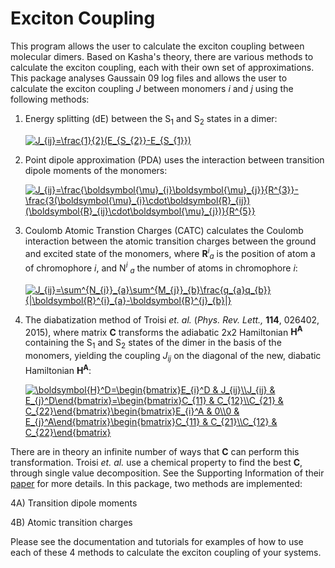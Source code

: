 # Exciton Coupling 

This program allows the user to calculate the exciton coupling between molecular dimers. Based on Kasha's theory,
there are various methods to calculate the exciton coupling, each with their own set of approximations. This package analyses
Gaussain 09 log files and allows the user to calculate the exciton coupling *J* between monomers *i* and *j*
using the following methods:

1. Energy splitting (dE) between the S<sub>1</sub> and S<sub>2</sub> states in a dimer:

    <a href="https://www.codecogs.com/eqnedit.php?latex=J_{ij}=\frac{1}{2}(E_{S_{2}}-E_{S_{1}})" target="_blank"><img src="https://latex.codecogs.com/gif.latex?J_{ij}=\frac{1}{2}(E_{S_{2}}-E_{S_{1}})" title="J_{ij}=\frac{1}{2}(E_{S_{2}}-E_{S_{1}})" /></a>
2. Point dipole approximation (PDA) uses the interaction between transition dipole moments of the monomers:

    <a href="https://www.codecogs.com/eqnedit.php?latex=J_{ij}=\frac{\boldsymbol{\mu}_{i}\boldsymbol{\mu}_{j}}{R^{3}}-\frac{3(\boldsymbol{\mu}_{i}\cdot\boldsymbol{R}_{ij})(\boldsymbol{R}_{ij}\cdot\boldsymbol{\mu}_{j})}{R^{5}}" target="_blank"><img src="https://latex.codecogs.com/gif.latex?J_{ij}=\frac{\boldsymbol{\mu}_{i}\boldsymbol{\mu}_{j}}{R^{3}}-\frac{3(\boldsymbol{\mu}_{i}\cdot\boldsymbol{R}_{ij})(\boldsymbol{R}_{ij}\cdot\boldsymbol{\mu}_{j})}{R^{5}}" title="J_{ij}=\frac{\boldsymbol{\mu}_{i}\boldsymbol{\mu}_{j}}{R^{3}}-\frac{3(\boldsymbol{\mu}_{i}\cdot\boldsymbol{R}_{ij})(\boldsymbol{R}_{ij}\cdot\boldsymbol{\mu}_{j})}{R^{5}}" /></a>


3. Coulomb Atomic Transtion Charges (CATC) calculates the Coulomb interaction between the atomic transition charges between the 
ground and excited state of the monomers, where **R**<sup>*i*</sup><sub>*a*</sub> is the position of atom a of chromophore *i*, and N<sup>*i*</sup> <sub>*a*</sub> the number of atoms in chromophore *i*:

   <a href="https://www.codecogs.com/eqnedit.php?latex=J_{ij}=\sum^{N_{i}}_{a}\sum^{M_{j}}_{b}\frac{q_{a}q_{b}}{|\boldsymbol{R}^{i}_{a}-\boldsymbol{R}^{j}_{b}|}" target="_blank"><img src="https://latex.codecogs.com/gif.latex?J_{ij}=\sum^{N_{i}}_{a}\sum^{M_{j}}_{b}\frac{q_{a}q_{b}}{|\boldsymbol{R}^{i}_{a}-\boldsymbol{R}^{j}_{b}|}" title="J_{ij}=\sum^{N_{i}}_{a}\sum^{M_{j}}_{b}\frac{q_{a}q_{b}}{|\boldsymbol{R}^{i}_{a}-\boldsymbol{R}^{j}_{b}|}" /></a>
 
4. The diabatization method of Troisi *et. al.* (*Phys. Rev. Lett.,* **114**, 026402, 2015), where matrix **C** transforms the adiabatic 2x2 Hamiltonian **H<sup>A</sup>**
containing the S<sub>1</sub> and S<sub>2</sub> states of the dimer in the basis of the monomers, yielding the coupling *J<sub>ij</sub>*
on the diagonal of the new, diabatic Hamiltonian **H<sup>A</sup>**:

   <a href="https://www.codecogs.com/eqnedit.php?latex=\boldsymbol{H}^D=\begin{bmatrix}E_{i}^D&space;&&space;J_{ij}\\J_{ij}&space;&&space;E_{j}^D\end{bmatrix}=\begin{bmatrix}C_{11}&space;&&space;C_{12}\\C_{21}&space;&&space;C_{22}\end{bmatrix}\begin{bmatrix}E_{i}^A&space;&&space;0\\0&space;&&space;E_{j}^A\end{bmatrix}\begin{bmatrix}C_{11}&space;&&space;C_{21}\\C_{12}&space;&&space;C_{22}\end{bmatrix}" target="_blank"><img src="https://latex.codecogs.com/gif.latex?\boldsymbol{H}^D=\begin{bmatrix}E_{i}^D&space;&&space;J_{ij}\\J_{ij}&space;&&space;E_{j}^D\end{bmatrix}=\begin{bmatrix}C_{11}&space;&&space;C_{12}\\C_{21}&space;&&space;C_{22}\end{bmatrix}\begin{bmatrix}E_{i}^A&space;&&space;0\\0&space;&&space;E_{j}^A\end{bmatrix}\begin{bmatrix}C_{11}&space;&&space;C_{21}\\C_{12}&space;&&space;C_{22}\end{bmatrix}" title="\boldsymbol{H}^D=\begin{bmatrix}E_{i}^D & J_{ij}\\J_{ij} & E_{j}^D\end{bmatrix}=\begin{bmatrix}C_{11} & C_{12}\\C_{21} & C_{22}\end{bmatrix}\begin{bmatrix}E_{i}^A & 0\\0 & E_{j}^A\end{bmatrix}\begin{bmatrix}C_{11} & C_{21}\\C_{12} & C_{22}\end{bmatrix}" /></a>

There are in theory an infinite number of ways that **C** can perform this transformation. Troisi *et. al.* use a chemical property 
to find the best **C**, through single value decomposition. See the Supporting Information of their [paper](https://journals.aps.org/prl/abstract/10.1103/PhysRevLett.114.026402) for more details. In this package,
two methods are implemented:

   4A) Transition dipole moments
   
   4B) Atomic transition charges
    
 Please see the documentation and tutorials for examples of how to use each of these 4 methods to calculate the exciton coupling of your systems.
